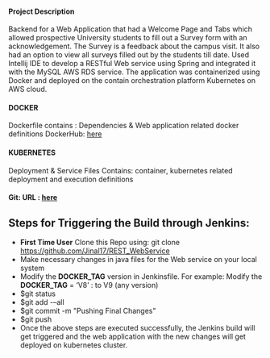 #### Project Description
Backend for a Web Application that had a Welcome Page and Tabs which allowed prospective University students to fill out a Survey form with an acknowledgement. The Survey is a feedback about the campus visit. It also had an option to view all surveys filled out by the students till date. Used Intellij IDE to develop a RESTful Web service using Spring and integrated it with the MySQL AWS RDS service. The application was containerized using Docker and deployed on the contain orchestration platform Kubernetes on AWS cloud. 

#### DOCKER
Dockerfile contains : Dependencies & Web application related docker definitions
DockerHub: [here](https://hub.docker.com/repository/docker/jinal0217/hw3_backend)

#### KUBERNETES
Deployment & Service Files Contains: container, kubernetes related deployment and execution definitions

#### Git: URL : [here](https://github.com/Jinal17/REST_WebService)


## Steps for Triggering the Build through Jenkins:

- **First Time User** Clone this Repo using: git clone https://github.com/Jinal17/REST_WebService
- Make necessary changes in java files for the Web service on your local system
- Modify the **DOCKER_TAG** version in Jenkinsfile. For example: Modify the **DOCKER_TAG** = ‘V8’ : to V9 (any version)
- $git status
- $git add -–all
- $git commit -m "Pushing Final Changes"
- $git push
- Once the above steps are executed successfully, the Jenkins build will get triggered and the web application with the new changes will get deployed on kubernetes cluster.
